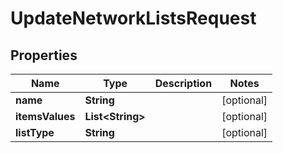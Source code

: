 

# UpdateNetworkListsRequest


## Properties

| Name | Type | Description | Notes |
|------------ | ------------- | ------------- | -------------|
|**name** | **String** |  |  [optional] |
|**itemsValues** | **List&lt;String&gt;** |  |  [optional] |
|**listType** | **String** |  |  [optional] |



